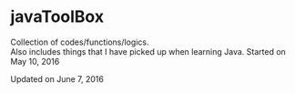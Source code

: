 # javaToolBox
Collection of codes/functions/logics.   
Also includes things that I have picked up when learning Java. 
Started on May 10, 2016

Updated on June 7, 2016
